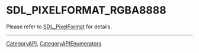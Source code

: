 # SDL_PIXELFORMAT_RGBA8888

Please refer to [SDL_PixelFormat](SDL_PixelFormat) for details.

----
[CategoryAPI](CategoryAPI), [CategoryAPIEnumerators](CategoryAPIEnumerators)

